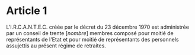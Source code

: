 # Article 1

L'I.R.C.A.N.T.E.C. créée par le décret du 23 décembre 1970 est administrée par un conseil de trente [*nombre*] membres composé pour moitié de représentants de l'Etat et pour moitié de représentants des personnels assujettis au présent régime de retraites.

